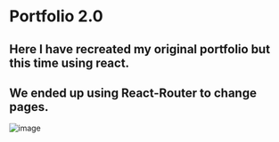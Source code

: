 # Portfolio 2.0

## Here I have recreated my original portfolio but this time using react.
## We ended up using React-Router to change pages.

![image](https://user-images.githubusercontent.com/78326815/127260730-364cef2f-1ef9-472f-870d-bb47e6adbb3f.png)